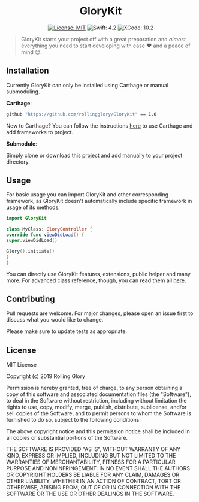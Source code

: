 <h1 align="center">GloryKit</h1>
<p align="center">
<a href="https://github.com/kefranabg/readme-md-generator/blob/master/LICENSE"><img alt="License: MIT" src="https://img.shields.io/badge/license-MIT-yellow.svg" target="_blank" /></a> <img alt="Swift: 4.2" src="https://img.shields.io/badge/swift-4.2-blue" target="_blank" />
<img alt="XCode: 10.2" src="https://img.shields.io/badge/xcode-10.2-blueviolet" target="_blank" />
</p>

>GloryKit starts your project off with a great preparation and _almost_ everything you need to start developing with ease ❤️ and a peace of mind 😌.

## Installation

Currently GloryKit can only be installed using Carthage or manual submoduling.

**Carthage**:
```bash
github "https://github.com/rollingglory/GloryKit" == 1.0
```
New to Carthage? You can follow the instructions [here](https://github.com/Carthage/Carthage#installing-carthage) to use Carthage and add frameworks to project.

**Submodule**:

Simply clone or download this project and add manually to your project directory.

## Usage

For basic usage you can import GloryKit and other corresponding framework, as GloryKit doesn't automatically include specific framework in usage of its methods.

```swift
import GloryKit

class MyClass: GloryController {
override func viewDidLoad() {
super.viewDidLoad()

Glory().initiate()
}
}
```

You can directly use GloryKit features, extensions, public helper and many more.
For advanced class reference, though, you can read them all [here](https://rollingglory.com/glorykit/docs.html).

## Contributing
Pull requests are welcome. For major changes, please open an issue first to discuss what you would like to change.

Please make sure to update tests as appropriate.

## License

MIT License

Copyright (c) 2019 Rolling Glory

Permission is hereby granted, free of charge, to any person obtaining a copy
of this software and associated documentation files (the "Software"), to deal
in the Software without restriction, including without limitation the rights
to use, copy, modify, merge, publish, distribute, sublicense, and/or sell
copies of the Software, and to permit persons to whom the Software is
furnished to do so, subject to the following conditions:

The above copyright notice and this permission notice shall be included in all
copies or substantial portions of the Software.

<p>
THE SOFTWARE IS PROVIDED "AS IS", WITHOUT WARRANTY OF ANY KIND, EXPRESS OR IMPLIED, INCLUDING BUT NOT LIMITED TO THE WARRANTIES OF MERCHANTABILITY, FITNESS FOR A PARTICULAR PURPOSE AND NONINFRINGEMENT. IN NO EVENT SHALL THE AUTHORS OR COPYRIGHT HOLDERS BE LIABLE FOR ANY CLAIM, DAMAGES OR OTHER LIABILITY, WHETHER IN AN ACTION OF CONTRACT, TORT OR OTHERWISE, ARISING FROM, OUT OF OR IN CONNECTION WITH THE SOFTWARE OR THE USE OR OTHER DEALINGS IN THE SOFTWARE.
</p>
